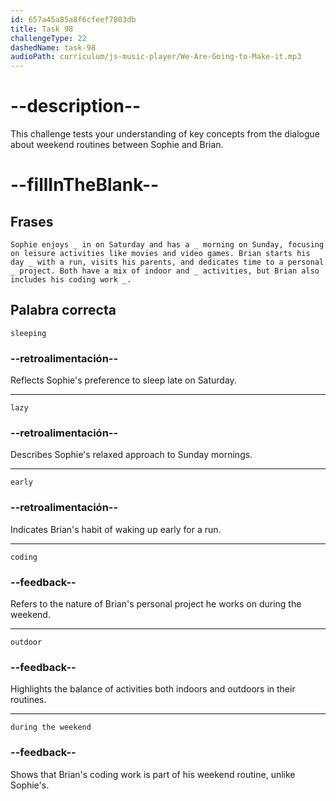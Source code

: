 ```yaml
---
id: 657a45a85a8f6cfeef7803db
title: Task 98
challengeType: 22
dashedName: task-98
audioPath: curriculum/js-music-player/We-Are-Going-to-Make-it.mp3
---
```


<!--
AUDIO REFERENCE: 
Entire Audio
-->

# --description--

This challenge tests your understanding of key concepts from the dialogue about weekend routines between Sophie and Brian.

# --fillInTheBlank--

## Frases

`Sophie enjoys _ in on Saturday and has a _ morning on Sunday, focusing on leisure activities like movies and video games. Brian starts his day _ with a run, visits his parents, and dedicates time to a personal _ project. Both have a mix of indoor and _ activities, but Brian also includes his coding work _.`

## Palabra correcta

`sleeping`

### --retroalimentación--

Reflects Sophie's preference to sleep late on Saturday.

---

`lazy`

### --retroalimentación--

Describes Sophie's relaxed approach to Sunday mornings.

---

`early`

### --retroalimentación--

Indicates Brian's habit of waking up early for a run.

---

`coding`

### --feedback--

Refers to the nature of Brian's personal project he works on during the weekend.

---

`outdoor`

### --feedback--

Highlights the balance of activities both indoors and outdoors in their routines.

---

`during the weekend`

### --feedback--

Shows that Brian's coding work is part of his weekend routine, unlike Sophie's.
